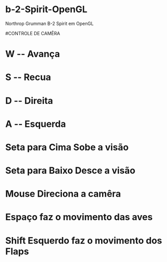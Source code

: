 # b-2-Spirit-OpenGL
Northrop Grumman B-2 Spirit em OpenGL

#CONTROLE DE CAMÊRA

# W -- Avança 
# S -- Recua
# D -- Direita 
# A -- Esquerda

# Seta para Cima Sobe a visão
# Seta para Baixo Desce a visão

# Mouse Direciona a camêra

# Espaço faz o movimento das aves

# Shift Esquerdo faz o movimento dos Flaps

